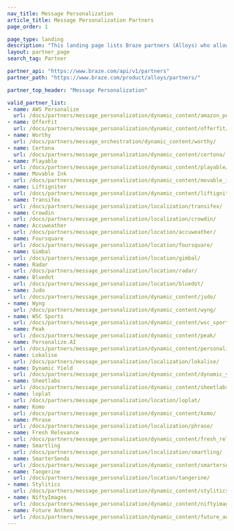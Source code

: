 ```yaml
---
nav_title: Message Personalization
article_title: Message Personalization Partners
page_order: 1

page_type: landing
description: "This landing page lists Braze partners (Alloys) who allow you to add additional personalization to your Braze campaigns and Canvases."
layout: partner_page
search_tag: Partner

partner_api: "https://www.braze.com/api/v1/partners"
partner_path: "https://www.braze.com/product/alloys/partners/"

partner_top_header: "Message Personalization"

valid_partner_list:
- name: AWS Personalize
  url: /docs/partners/message_personalization/dynamic_content/amazon_personalize/
- name: OfferFit
  url: /docs/partners/message_personalization/dynamic_content/offerfit/
- name: Worthy
  url: /docs/partners/message_orchestration/dynamic_content/worthy/
- name: Certona
  url: /docs/partners/message_personalization/dynamic_content/certona/
- name: Playable
  url: /docs/partners/message_personalization/dynamic_content/playable/
- name: Movable Ink
  url: /docs/partners/message_personalization/dynamic_content/movable_ink/
- name: Liftigniter
  url: /docs/partners/message_personalization/dynamic_content/liftigniter/
- name: Transifex
  url: /docs/partners/message_personalization/localization/transifex/
- name: Crowdin
  url: /docs/partners/message_personalization/localization/crowdin/
- name: Accuweather
  url: /docs/partners/message_personalization/location/accuweather/
- name: Foursquare
  url: /docs/partners/message_personalization/location/foursquare/
- name: Gimbal
  url: /docs/partners/message_personalization/location/gimbal/
- name: Radar
  url: /docs/partners/message_personalization/location/radar/
- name: Bluedot
  url: /docs/partners/message_personalization/location/bluedot/
- name: Judo
  url: /docs/partners/message_personalization/dynamic_content/judo/
- name: Wyng
  url: /docs/partners/message_personalization/dynamic_content/wyng/
- name: WSC Sports
  url: /docs/partners/message_personalization/dynamic_content/wsc_sports/
- name: Peak
  url: /docs/partners/message_personalization/dynamic_content/peak/
- name: Personalize.AI
  url: /docs/partners/message_personalization/dynamic_content/personalize/
- name: Lokalise
  url: /docs/partners/message_personalization/localization/lokalise/
- name: Dynamic Yield
  url: /docs/partners/message_personalization/dynamic_content/dynamic_yield/
- name: Sheetlabs
  url: /docs/partners/message_personalization/dynamic_content/sheetlabs/
- name: loplat
  url: /docs/partners/message_personalization/location/loplat/
- name: Komo
  url: /docs/partners/message_personalization/dynamic_content/komo/
- name: Phrase
  url: /docs/partners/message_personalization/localization/phrase/
- name: Fresh Relevance
  url: /docs/partners/message_personalization/dynamic_content/fresh_relevance/
- name: Smartling
  url: /docs/partners/message_personalization/localization/smartling/
- name: SmarterSends
  url: /docs/partners/message_personalization/dynamic_content/smartersends/
- name: Tangerine
  url: /docs/partners/message_personalization/location/tangerine/ 
- name: Stylitics
  url: /docs/partners/message_personalization/dynamic_content/stylitics/
- name: NiftyImages
  url: /docs/partners/message_personalization/dynamic_content/niftyimages/
- name: Future Anthem
  url: /docs/partners/message_personalization/dynamic_content/future_anthem
---
```

